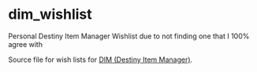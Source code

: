# dim_wishlist
Personal Destiny Item Manager Wishlist due to not finding one that I 100% agree with

Source file for wish lists for [DIM (Destiny Item Manager)](https://github.com/DestinyItemManager).
